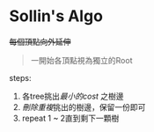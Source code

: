 # Sollin's Algo

~~每個頂點向外延伸~~

> 一開始各頂點視為獨立的Root

steps:
1. 各tree挑出*最小的cost* 之樹邊
2. *刪除重複*挑出的樹邊，保留一份即可
3. repeat 1 ~ 2直到剩下一顆樹

